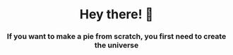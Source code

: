 <h1 align="center">Hey there! 👋</h1>
<h3 align="center">If you want to make a pie from scratch, you first need to create the universe</h3>
